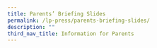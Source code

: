 ```yaml
---
title: Parents’ Briefing Slides
permalink: /lp-press/parents-briefing-slides/
description: ""
third_nav_title: Information for Parents
---
```

